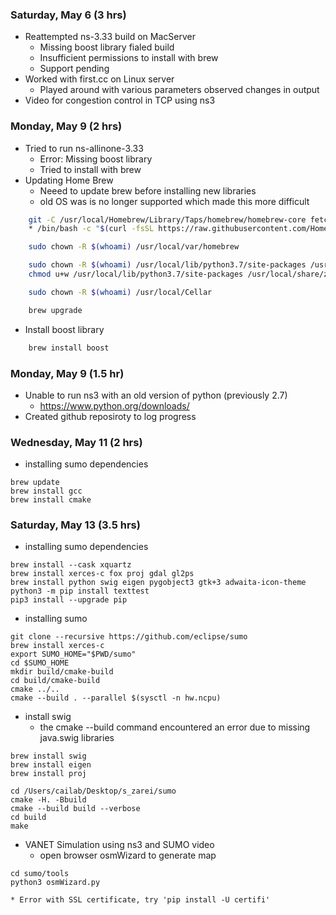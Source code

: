 ### Saturday, May 6 (3 hrs)
* Reattempted ns-3.33 build on MacServer 
    * Missing boost library fialed build
    * Insufficient permissions to install with brew
    * Support pending
* Worked with first.cc on Linux server
    * Played around with various parameters observed changes in output
* Video for congestion control in TCP using ns3

### Monday, May 9 (2 hrs)
* Tried to run ns-allinone-3.33
    * Error: Missing boost library 
    * Tried to install with brew 
* Updating Home Brew
    * Neeed to update brew before installing new libraries
    * old OS was is no longer supported which made this more difficult 
```bash
    git -C /usr/local/Homebrew/Library/Taps/homebrew/homebrew-core fetch --unshallow
    * /bin/bash -c "$(curl -fsSL https://raw.githubusercontent.com/Homebrew/install/HEAD/install.sh)"

    sudo chown -R $(whoami) /usr/local/var/homebrew

    sudo chown -R $(whoami) /usr/local/lib/python3.7/site-packages /usr/local/share/zsh /usr/local/share/zsh/site-functions
    chmod u+w /usr/local/lib/python3.7/site-packages /usr/local/share/zsh /usr/local/share/zsh/site-functions

    sudo chown -R $(whoami) /usr/local/Cellar

    brew upgrade
```

*  Install boost library 
```bash
    brew install boost
```
### Monday, May 9 (1.5 hr)
* Unable to run ns3 with an old version of python (previously 2.7)
    * https://www.python.org/downloads/
* Created github reposiroty to log progress

### Wednesday, May 11 (2 hrs)
* installing sumo dependencies 
```
brew update
brew install gcc
brew install cmake
```

### Saturday, May 13 (3.5 hrs) 
* installing sumo dependencies 
```
brew install --cask xquartz
brew install xerces-c fox proj gdal gl2ps
brew install python swig eigen pygobject3 gtk+3 adwaita-icon-theme
python3 -m pip install texttest
pip3 install --upgrade pip

```
* installing sumo 
```
git clone --recursive https://github.com/eclipse/sumo
brew install xerces-c
export SUMO_HOME="$PWD/sumo"
cd $SUMO_HOME
mkdir build/cmake-build
cd build/cmake-build
cmake ../..
cmake --build . --parallel $(sysctl -n hw.ncpu)
```
* install swig
    * the cmake --build command encountered an error due to missing java.swig libraries
```
brew install swig
brew install eigen
brew install proj

cd /Users/cailab/Desktop/s_zarei/sumo
cmake -H. -Bbuild
cmake --build build --verbose
cd build
make

```
* VANET Simulation using ns3 and SUMO video
    * open browser osmWizard to generate map
```
cd sumo/tools
python3 osmWizard.py
```
    * Error with SSL certificate, try 'pip install -U certifi'

